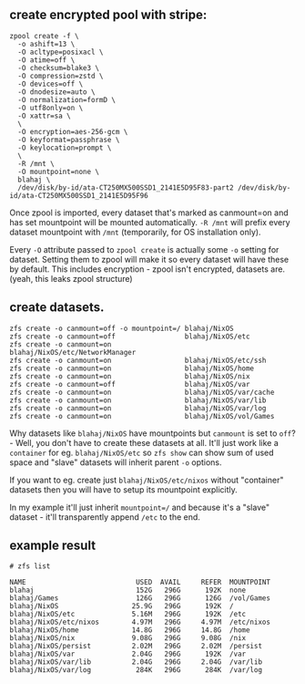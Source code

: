 ## create encrypted pool with stripe:

```
zpool create -f \
  -o ashift=13 \
  -O acltype=posixacl \
  -O atime=off \
  -O checksum=blake3 \
  -O compression=zstd \
  -O devices=off \
  -O dnodesize=auto \
  -O normalization=formD \
  -O utf8only=on \
  -O xattr=sa \
  \
  -O encryption=aes-256-gcm \
  -O keyformat=passphrase \
  -O keylocation=prompt \
  \
  -R /mnt \
  -O mountpoint=none \
  blahaj \
  /dev/disk/by-id/ata-CT250MX500SSD1_2141E5D95F83-part2 /dev/disk/by-id/ata-CT250MX500SSD1_2141E5D95F96
```

Once zpool is imported, every dataset that's marked as canmount=on and has set mountpoint will be mounted automatically. `-R /mnt` will prefix every dataset mountpoint with `/mnt` (temporarily, for OS installation only).

Every `-O` attribute passed to `zpool create` is actually some `-o` setting for dataset. Setting them to zpool will make it so every dataset will have these by default. This includes encryption - zpool isn't encrypted, datasets are. (yeah, this leaks zpool structure)

## create datasets.

```
zfs create -o canmount=off -o mountpoint=/ blahaj/NixOS
zfs create -o canmount=off                 blahaj/NixOS/etc
zfs create -o canmount=on                  blahaj/NixOS/etc/NetworkManager
zfs create -o canmount=on                  blahaj/NixOS/etc/ssh
zfs create -o canmount=on                  blahaj/NixOS/home
zfs create -o canmount=on                  blahaj/NixOS/nix
zfs create -o canmount=off                 blahaj/NixOS/var
zfs create -o canmount=on                  blahaj/NixOS/var/cache
zfs create -o canmount=on                  blahaj/NixOS/var/lib
zfs create -o canmount=on                  blahaj/NixOS/var/log
zfs create -o canmount=on                  blahaj/NixOS/vol/Games
```

Why datasets like `blahaj/NixOS` have mountpoints but `canmount` is set to `off`? - Well, you don't have to create these datasets at all. It'll just work like a `container` for eg. `blahaj/NixOS/etc` so `zfs show` can show sum of used space and "slave" datasets will inherit parent `-o` options.

If you want to eg. create just `blahaj/NixOS/etc/nixos` without "container" datasets then you will have to setup its mountpoint explicitly.

In my example it'll just inherit `mountpoint=/` and because it's a "slave" dataset - it'll transparently append `/etc` to the end.

## example result

`# zfs list`

```
NAME                           USED  AVAIL     REFER  MOUNTPOINT
blahaj                         152G   296G      192K  none
blahaj/Games                   126G   296G      126G  /vol/Games
blahaj/NixOS                  25.9G   296G      192K  /
blahaj/NixOS/etc              5.16M   296G      192K  /etc
blahaj/NixOS/etc/nixos        4.97M   296G     4.97M  /etc/nixos
blahaj/NixOS/home             14.8G   296G     14.8G  /home
blahaj/NixOS/nix              9.08G   296G     9.08G  /nix
blahaj/NixOS/persist          2.02M   296G     2.02M  /persist
blahaj/NixOS/var              2.04G   296G      192K  /var
blahaj/NixOS/var/lib          2.04G   296G     2.04G  /var/lib
blahaj/NixOS/var/log           284K   296G      284K  /var/log
```
